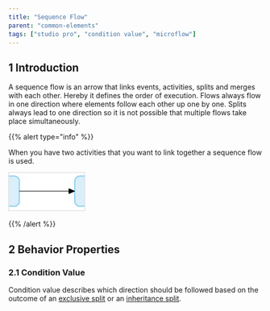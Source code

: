 ```yaml
---
title: "Sequence Flow"
parent: "common-elements"
tags: ["studio pro", "condition value", "microflow"]
---
```


## 1 Introduction

A sequence flow is an arrow that links events, activities, splits and merges with each other. Hereby it defines the order of execution. Flows always flow in one direction where elements follow each other up one by one. Splits always lead to one direction so it is not possible that multiple flows take place simultaneously.

{{% alert type="info" %}}

When you have two activities that you want to link together a sequence flow is used.

![](attachments/819203/917971.png)

{{% /alert %}}

## 2 Behavior Properties

### 2.1 Condition Value

Condition value describes which direction should be followed based on the outcome of an [exclusive split](exclusive-split) or an [inheritance split](inheritance-split).
